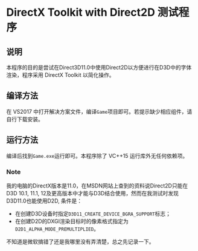 # DirectX Toolkit with Direct2D 测试程序

## 说明
本程序的目的是尝试在Direct3D11.0中使用Direct2D以方便进行在D3D中的字体渲染，程序采用 DirectX Toolkit 以简化操作。

## 编译方法
在 VS2017 中打开解决方案文件，编译`Game`项目即可。若提示缺少相应组件，请自行下载安装。

## 运行方法
编译后找到`Game.exe`运行即可。本程序除了 VC++15 运行库外无任何依赖项。

### Note
我的电脑的DirectX版本是11.0，在MSDN网站上查到的资料说Direct2D只能在D3D 10.1, 11.1, 12及更高版本中才能与D3D结合使用，然而在我测试时发现D3D11.0也能使用D2D, 条件是：
* 在创建D3D设备时指定`D3D11_CREATE_DEVICE_BGRA_SUPPORT`标志；
* 在创建D2D的DXGI渲染目标时的像素格式指定为`D2D1_ALPHA_MODE_PREMULTIPLIED`。

不知道是微软搞错了还是我哪里没有弄清楚，总之先记录一下。